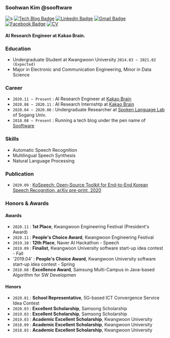 ### Soohwan Kim @sooftware   
  
![s](https://komarev.com/ghpvc/?username=sooftware) [![Tech Blog Badge](http://img.shields.io/badge/-Tech%20blog-black?style=flat-square&logo=github&link=https://zzsza.github.io/)](https://blog.naver.com/sooftware) [![Linkedin Badge](https://img.shields.io/badge/-LinkedIn-blue?style=flat-square&logo=Linkedin&logoColor=white&link=https://www.linkedin.com/in/soohwan-kim-532092182/)](https://www.linkedin.com/in/soohwan-kim-532092182/) [![Gmail Badge](https://img.shields.io/badge/Gmail-d14836?style=flat-square&logo=Gmail&logoColor=white&link=mailto:snugyun01@gmail.com)](mailto:sh951011@gmail.com) [![Facebook Badge](https://img.shields.io/badge/facebook-1877f2?style=flat-square&logo=facebook&logoColor=white&link=https://www.facebook.com/zzsza)](https://facebook.com/sooftware95) [![CV](https://img.shields.io/badge/Curriculum%20Vitae-informational?style=flat-square&logo=Latex&logoColor=white&link=https://www.linkedin.com/in/soohwan-kim-532092182/)](https://github.com/sooftware/sooftware/blob/master/CV.pdf)  
  
#### AI Research Engineer at Kakao Brain.  
  
### Education
* Undergraduate Student at Kwangwoon University `2014.03 ~ 2021.02 (Expected)`  
* Major in Electronic and Communication Engineering, Minor in Data Science  
  
### Career
* `2020.11 ~ Present` : AI Research Engineer at [Kakao Brain](https://www.kakaobrain.com/)  
* `2020.08 ~ 2020.11` : AI Research Internshtp at [Kakao Brain](https://www.kakaobrain.com/) 
* `2020.04 ~ 2020.08` : Undergraduate Researcher at [Spoken Language Lab](http://speech.sogang.ac.kr/) of Sogang Univ.
* `2018.08 ~ Present` : Running a tech blog under the pen name of [Sooftware](https://blog.naver.com/sooftware)
  
### Skills

* Automatic Speech Recognition
* Multilingual Speech Synthesis
* Natural Language Processing
  
### Publication
* `2020.09` : [KoSpeech: Open-Source Toolkit for End-to-End Korean Speech Recognition, arXiv pre-print, 2020](https://arxiv.org/abs/2009.03092)  
  
### Honors & Awards
#### Awards
* `2020.11` : **1st Place**, Kwangwoon Engineering Festival (President's Award)
* `2020.11` : **People's Choice Award**, Kwangwoon Engineering Festival
* `2019.10` : **12th Place**, Naver AI Hackathon - Speech
* `2019.09` : **Finalist**, Kwangwoon University software start-up idea contest - Fall
* '2019.04' : **People's Choice Award**, Kwangwoon University software start-up idea contest - Spring
* `2018.08` : **Excellence Award**, Samsung Multi-Campus in Java-based Algorithm for SW Developmen
#### Honors
* `2020.01` : **School Representative**, 5G-based ICT Convergence Service Idea Contest
* `2020.03` : **Excellent Scholarship**, Samsong Scholarship
* `2019.03` : **Excellent Scholarship**, Samsong Scholarship
* `2019.03` : **Academic Excellent Scholarship**, Kwangwoon University
* `2018.09` : **Academic Excellent Scholarship**, Kwangwoon University
* `2018.03` : **Academic Excellent Scholarship**, Kwangwoon University
  
<!--
**sooftware/sooftware** is a ✨ _special_ ✨ repository because its `README.md` (this file) appears on your GitHub profile.
  
Here are some ideas to get you started:

- 🔭 I’m currently working on ...
- 🌱 I’m currently learning ...
- 👯 I’m looking to collaborate on ...
- 🤔 I’m looking for help with ...
- 💬 Ask me about ...
- 📫 How to reach me: ...
- 😄 Pronouns: ...
- ⚡ Fun fact: ...
-->
